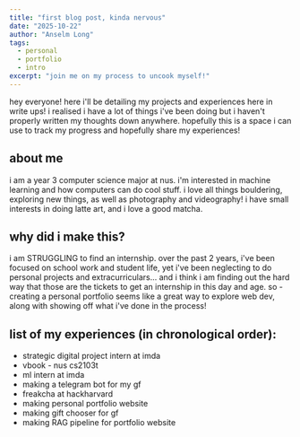 ```yaml
---
title: "first blog post, kinda nervous"
date: "2025-10-22"
author: "Anselm Long"
tags:
  - personal
  - portfolio
  - intro
excerpt: "join me on my process to uncook myself!"
---
```


hey everyone! here i'll be detailing my projects and experiences here in write ups! i realised i have a lot of things i've been doing but i haven't properly written my thoughts down anywhere. hopefully this is a space i can use to track my progress and hopefully share my experiences!

## about me

i am a year 3 computer science major at nus. i'm interested in machine learning and how computers can do cool stuff. i love all things bouldering, exploring new things, as well as photography and videography! i have small interests in doing latte art, and i love a good matcha.

## why did i make this?

i am STRUGGLING to find an internship. over the past 2 years, i've been focused on school work and student life, yet i've been neglecting to do personal projects and extracurriculars... and i think i am finding out the hard way that those are the tickets to get an internship in this day and age. so - creating a personal portfolio seems like a great way to explore web dev, along with showing off what i've done in the process!

## list of my experiences (in chronological order):
- strategic digital project intern at imda
- vbook - nus cs2103t
- ml intern at imda
- making a telegram bot for my gf
- freakcha at hackharvard
- making personal portfolio website
- making gift chooser for gf
- making RAG pipeline for portfolio website

